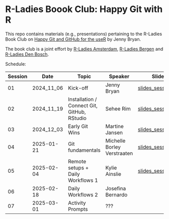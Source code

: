 # R-Ladies Boook Club: Happy Git with R

This repo contains materials (e.g., presentations) pertaining to the R-Ladies Book Club on [Happy Git and GitHub for the useR](https://happygitwithr.com/) by Jenny Bryan. 

The book club is a joint effort by [R-Ladies Amsterdam](https://www.meetup.com/rladies-amsterdam/), [R-Ladies Bergen](https://www.meetup.com/rladies-bergen/) and [R-Ladies Den Bosch](https://www.meetup.com/nl-NL/rladies-den-bosch/).

Schedule:  

| Session | Date        | Topic          | Speaker        | Slides              | 
| ------- | ----------- |----------------|----------------|---------------------|
| 01      | 2024_11_06  | Kick-off       | Jenny Bryan    | [slides_session_01](https://github.com/rladiesboookclub/happygitwithr/blob/main/session_01_20241106/session_01_intro.pdf)|
| 02      | 2024_11_19  | Installation / Connect Git, GitHub, RStudio | Sehee Rim      | [slides_session_02](https://github.com/rladiesboookclub/happygitwithr/blob/main/session_02_20241120/Session%2002_%20Ch%202%20(Installation)%20%26%20Ch%203%20(Connect%20Git%2C%20GitHub%2C%20RStudio).pdf)|
| 03      | 2024_12_03  | Early Git Wins | Martine Jansen |[slides_session_03](https://github.com/rladiesboookclub/happygitwithr/blob/main/session_03_20241203/session_03_earlygithubwins.pdf)                     |
| 04      | 2025-01-21  | Git fundamentals | Michelle Borley Verstraaten             |[slides_session_04](https://github.com/rladiesboookclub/happygitwithr/blob/main/session_04_20250121/session_04_gitfundamentals.pdf)                     |
| 05      | 2025-02-04  | Remote setups + Daily Workflows 1 | Kylie Ainslie          |[slides_session_05](https://github.com/rladiesboookclub/happygitwithr/blob/main/session_05_20250204/session_05_gitremotesetups_dailyworkflows.pdf) |
| 06      | 2025-02-18  | Daily Workflows 2 | Josefina Bernardo             |                     |
| 07      | 2025-03-01  | Activity Prompts |  ???            |                     |


